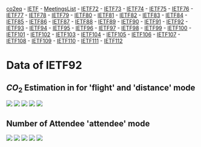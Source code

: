 [co2eq](https://co2eq.gihub.io/index.html) - [IETF](https://co2eq.gihub.io/ietf.html) - [MeetingsList](https://co2eq.gihub.io/all_ietf_meetings.html) - [IETF72](https://co2eq.gihub.io/IETF72/ietf72.html) - [IETF73](https://co2eq.gihub.io/IETF73/ietf73.html) - [IETF74](https://co2eq.gihub.io/IETF74/ietf74.html) - [IETF75](https://co2eq.gihub.io/IETF75/ietf75.html) - [IETF76](https://co2eq.gihub.io/IETF76/ietf76.html) - [IETF77](https://co2eq.gihub.io/IETF77/ietf77.html) - [IETF78](https://co2eq.gihub.io/IETF78/ietf78.html) - [IETF79](https://co2eq.gihub.io/IETF79/ietf79.html) - [IETF80](https://co2eq.gihub.io/IETF80/ietf80.html) - [IETF81](https://co2eq.gihub.io/IETF81/ietf81.html) - [IETF82](https://co2eq.gihub.io/IETF82/ietf82.html) - [IETF83](https://co2eq.gihub.io/IETF83/ietf83.html) - [IETF84](https://co2eq.gihub.io/IETF84/ietf84.html) - [IETF85](https://co2eq.gihub.io/IETF85/ietf85.html) - [IETF86](https://co2eq.gihub.io/IETF86/ietf86.html) - [IETF87](https://co2eq.gihub.io/IETF87/ietf87.html) - [IETF88](https://co2eq.gihub.io/IETF88/ietf88.html) - [IETF89](https://co2eq.gihub.io/IETF89/ietf89.html) - [IETF90](https://co2eq.gihub.io/IETF90/ietf90.html) - [IETF91](https://co2eq.gihub.io/IETF91/ietf91.html) - [IETF92](https://co2eq.gihub.io/IETF92/ietf92.html) - [IETF93](https://co2eq.gihub.io/IETF93/ietf93.html) - [IETF94](https://co2eq.gihub.io/IETF94/ietf94.html) - [IETF95](https://co2eq.gihub.io/IETF95/ietf95.html) - [IETF96](https://co2eq.gihub.io/IETF96/ietf96.html) - [IETF97](https://co2eq.gihub.io/IETF97/ietf97.html) - [IETF98](https://co2eq.gihub.io/IETF98/ietf98.html) - [IETF99](https://co2eq.gihub.io/IETF99/ietf99.html) - [IETF100](https://co2eq.gihub.io/IETF100/ietf100.html) - [IETF101](https://co2eq.gihub.io/IETF101/ietf101.html) - [IETF102](https://co2eq.gihub.io/IETF102/ietf102.html) - [IETF103](https://co2eq.gihub.io/IETF103/ietf103.html) - [IETF104](https://co2eq.gihub.io/IETF104/ietf104.html) - [IETF105](https://co2eq.gihub.io/IETF105/ietf105.html) - [IETF106](https://co2eq.gihub.io/IETF106/ietf106.html) - [IETF107](https://co2eq.gihub.io/IETF107/ietf107.html) - [IETF108](https://co2eq.gihub.io/IETF108/ietf108.html) - [IETF109](https://co2eq.gihub.io/IETF109/ietf109.html) - [IETF110](https://co2eq.gihub.io/IETF110/ietf110.html) - [IETF111](https://co2eq.gihub.io/IETF111/ietf111.html) - [IETF112](https://co2eq.gihub.io/IETF112/ietf112.html)

# Data of IETF92

## $CO_2$ Estimation in for 'flight' and 'distance' mode

![](co2eq-mode_flight_distance-cluster_key_organization-cluster_nbr_15-co2eq_myclimate_goclimate.svg)
![](co2eq-mode_flight_distance-cluster_key_flight_segment_number-cluster_nbr_15-co2eq_myclimate_goclimate.svg)
![](co2eq-mode_flight_distance-cluster_nbr_15-co2eq_myclimate_goclimate.svg)
![](co2eq-mode_flight_distance-cluster_key_presence-cluster_nbr_15-co2eq_myclimate_goclimate.svg)
![](co2eq-mode_flight_distance-cluster_key_country-cluster_nbr_15-co2eq_myclimate_goclimate.svg)

## Number of Attendee 'attendee' mode

![](co2eq-mode_attendee-cluster_nbr_15.svg)
![](co2eq-mode_attendee-cluster_key_presence-cluster_nbr_15.svg)
![](co2eq-mode_attendee-cluster_key_flight_segment_number-cluster_nbr_15.svg)
![](co2eq-mode_attendee-cluster_key_organization-cluster_nbr_15.svg)
![](co2eq-mode_attendee-cluster_key_country-cluster_nbr_15.svg)

